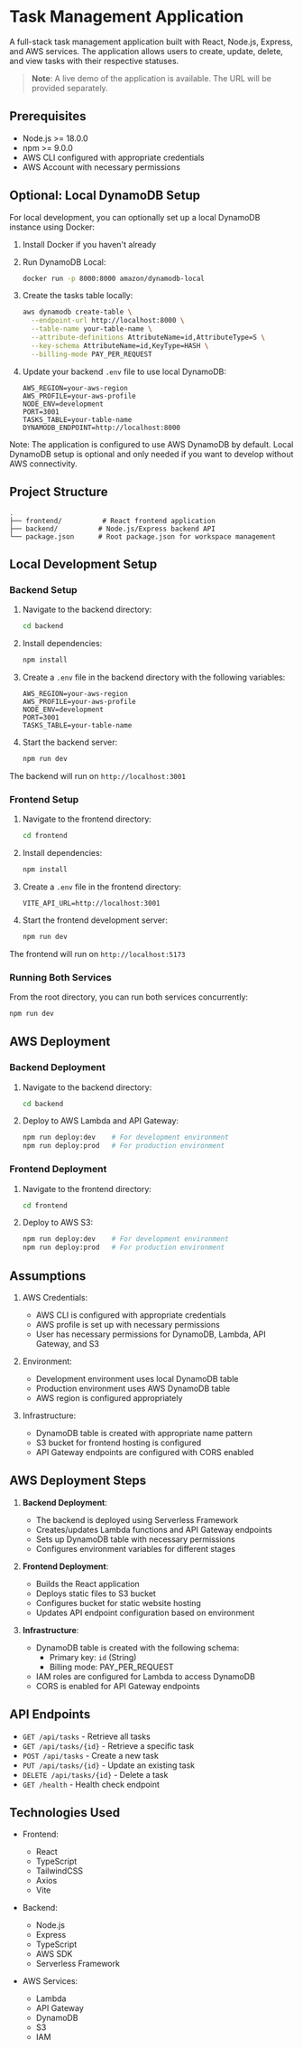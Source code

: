 # Task Management Application

A full-stack task management application built with React, Node.js, Express, and AWS services. The application allows users to create, update, delete, and view tasks with their respective statuses.

> **Note**: A live demo of the application is available. The URL will be provided separately.

## Prerequisites

- Node.js >= 18.0.0
- npm >= 9.0.0
- AWS CLI configured with appropriate credentials
- AWS Account with necessary permissions

## Optional: Local DynamoDB Setup

For local development, you can optionally set up a local DynamoDB instance using Docker:

1. Install Docker if you haven't already

2. Run DynamoDB Local:

   ```bash
   docker run -p 8000:8000 amazon/dynamodb-local
   ```

3. Create the tasks table locally:

   ```bash
   aws dynamodb create-table \
     --endpoint-url http://localhost:8000 \
     --table-name your-table-name \
     --attribute-definitions AttributeName=id,AttributeType=S \
     --key-schema AttributeName=id,KeyType=HASH \
     --billing-mode PAY_PER_REQUEST
   ```

4. Update your backend `.env` file to use local DynamoDB:

   ```env
   AWS_REGION=your-aws-region
   AWS_PROFILE=your-aws-profile
   NODE_ENV=development
   PORT=3001
   TASKS_TABLE=your-table-name
   DYNAMODB_ENDPOINT=http://localhost:8000
   ```

Note: The application is configured to use AWS DynamoDB by default. Local DynamoDB setup is optional and only needed if you want to develop without AWS connectivity.

## Project Structure

```text
.
├── frontend/          # React frontend application
├── backend/          # Node.js/Express backend API
└── package.json      # Root package.json for workspace management
```

## Local Development Setup

### Backend Setup

1. Navigate to the backend directory:

   ```bash
   cd backend
   ```

2. Install dependencies:

   ```bash
   npm install
   ```

3. Create a `.env` file in the backend directory with the following variables:

   ```env
   AWS_REGION=your-aws-region
   AWS_PROFILE=your-aws-profile
   NODE_ENV=development
   PORT=3001
   TASKS_TABLE=your-table-name
   ```

4. Start the backend server:

   ```bash
   npm run dev
   ```

The backend will run on `http://localhost:3001`

### Frontend Setup

1. Navigate to the frontend directory:

   ```bash
   cd frontend
   ```

2. Install dependencies:

   ```bash
   npm install
   ```

3. Create a `.env` file in the frontend directory:

   ```env
   VITE_API_URL=http://localhost:3001
   ```

4. Start the frontend development server:

   ```bash
   npm run dev
   ```

The frontend will run on `http://localhost:5173`

### Running Both Services

From the root directory, you can run both services concurrently:

```bash
npm run dev
```

## AWS Deployment

### Backend Deployment

1. Navigate to the backend directory:

   ```bash
   cd backend
   ```

2. Deploy to AWS Lambda and API Gateway:

   ```bash
   npm run deploy:dev    # For development environment
   npm run deploy:prod   # For production environment
   ```

### Frontend Deployment

1. Navigate to the frontend directory:

   ```bash
   cd frontend
   ```

2. Deploy to AWS S3:

   ```bash
   npm run deploy:dev    # For development environment
   npm run deploy:prod   # For production environment
   ```

## Assumptions

1. AWS Credentials:
   - AWS CLI is configured with appropriate credentials
   - AWS profile is set up with necessary permissions
   - User has necessary permissions for DynamoDB, Lambda, API Gateway, and S3

2. Environment:
   - Development environment uses local DynamoDB table
   - Production environment uses AWS DynamoDB table
   - AWS region is configured appropriately

3. Infrastructure:
   - DynamoDB table is created with appropriate name pattern
   - S3 bucket for frontend hosting is configured
   - API Gateway endpoints are configured with CORS enabled

## AWS Deployment Steps

1. **Backend Deployment**:
   - The backend is deployed using Serverless Framework
   - Creates/updates Lambda functions and API Gateway endpoints
   - Sets up DynamoDB table with necessary permissions
   - Configures environment variables for different stages

2. **Frontend Deployment**:
   - Builds the React application
   - Deploys static files to S3 bucket
   - Configures bucket for static website hosting
   - Updates API endpoint configuration based on environment

3. **Infrastructure**:
   - DynamoDB table is created with the following schema:
     - Primary key: `id` (String)
     - Billing mode: PAY_PER_REQUEST
   - IAM roles are configured for Lambda to access DynamoDB
   - CORS is enabled for API Gateway endpoints

## API Endpoints

- `GET /api/tasks` - Retrieve all tasks
- `GET /api/tasks/{id}` - Retrieve a specific task
- `POST /api/tasks` - Create a new task
- `PUT /api/tasks/{id}` - Update an existing task
- `DELETE /api/tasks/{id}` - Delete a task
- `GET /health` - Health check endpoint

## Technologies Used

- Frontend:
  - React
  - TypeScript
  - TailwindCSS
  - Axios
  - Vite

- Backend:
  - Node.js
  - Express
  - TypeScript
  - AWS SDK
  - Serverless Framework

- AWS Services:
  - Lambda
  - API Gateway
  - DynamoDB
  - S3
  - IAM
  